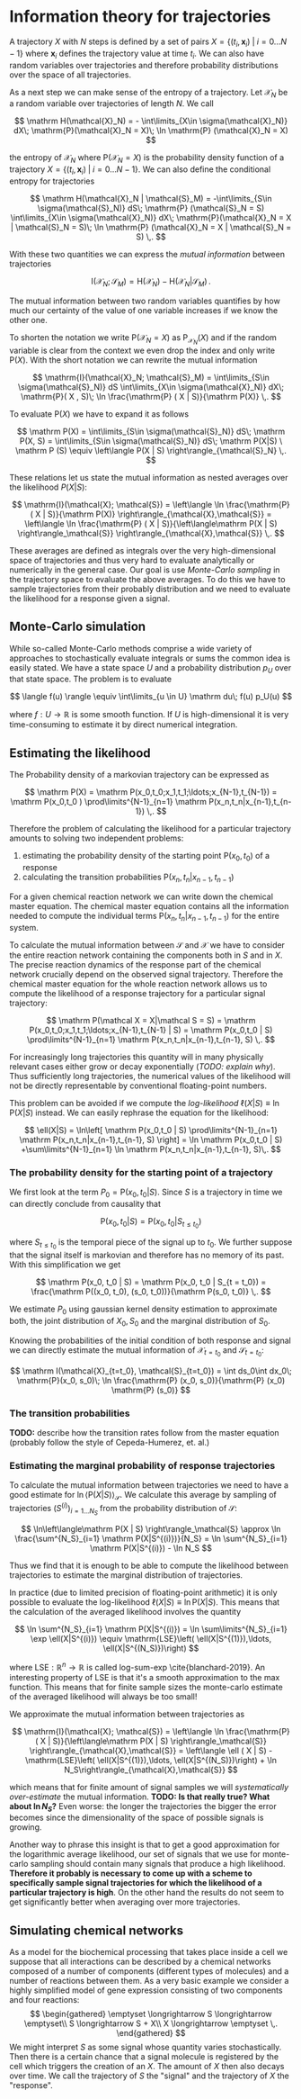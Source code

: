 # Information theory for trajectories

A trajectory $X$ with $N$ steps is defined by a set of pairs $X=\{(t_i, \mathbf{x}_i)\; |\; i=0\ldots N-1 \}$ where $\mathbf{x}_i$ defines the trajectory value at time $t_i$. We can also have random variables over trajectories and therefore probability distributions over the space of all trajectories.

As a next step we can make sense of the entropy of a trajectory. Let $\mathcal{X}_N$ be a random variable over trajectories of length $N$. We call

$$
\mathrm H(\mathcal{X}_N) = - \int\limits_{X\in \sigma(\mathcal{X}_N)} dX\; \mathrm{P}(\mathcal{X}_N = X)\; \ln \mathrm{P} (\mathcal{X}_N = X)
$$

the entropy of $\mathcal{X}_N$ where $\mathrm{P}(\mathcal{X}_N = X)$ is the probability density function of a trajectory $X=\{(t_i, \mathbf{x}_i)\; |\; i=0\ldots N-1 \}$. We can also define the conditional entropy for trajectories

$$
\mathrm H(\mathcal{X}_N | \mathcal{S}_M) = -\int\limits_{S\in \sigma(\mathcal{S}_N)} dS\; \mathrm{P} (\mathcal{S}_N = S) \int\limits_{X\in \sigma(\mathcal{X}_N)} dX\; \mathrm{P}(\mathcal{X}_N = X | \mathcal{S}_N = S)\; \ln \mathrm{P} (\mathcal{X}_N = X | \mathcal{S}_N = S) \,.
$$

With these two quantities we can express the _mutual information_ between trajectories

$$
\mathrm{I}(\mathcal{X}_N; \mathcal{S}_M) = \mathrm H(\mathcal{X}_N) - \mathrm H(\mathcal{X}_N | \mathcal{S}_M) \,.
$$

The mutual information between two random variables quantifies by how much our certainty of the value of one variable increases if we know the other one.

To shorten the notation we write $\mathrm{P} (\mathcal{X}_N = X)$ as $\mathrm P_{\mathcal{X}_N}(X)$ and if the random variable is clear from the context we even drop the index and only write $\mathrm P(X)$. With the short notation we can rewrite the mutual information

$$
\mathrm{I}(\mathcal{X}_N; \mathcal{S}_M) = \int\limits_{S\in \sigma(\mathcal{S}_N)} dS \int\limits_{X\in \sigma(\mathcal{X}_N)} dX\; \mathrm{P}( X , S)\; \ln \frac{\mathrm{P} ( X |  S)}{\mathrm P(X)} \,.
$$

To evaluate $\mathrm P(X)$ we have to expand it as follows

$$
\mathrm P(X) = \int\limits_{S\in \sigma(\mathcal{S}_N)} dS\; \mathrm P(X, S) = \int\limits_{S\in \sigma(\mathcal{S}_N)} dS\; \mathrm P(X|S) \ \mathrm P (S) \equiv \left\langle P(X | S) \right\rangle_{\mathcal{S}_N} \,.
$$

These relations let us state the mutual information as nested averages over the likelihood $P(X|S)$:

$$
\mathrm{I}(\mathcal{X}; \mathcal{S}) = \left\langle \ln \frac{\mathrm{P} ( X |  S)}{\mathrm P(X)} \right\rangle_{\mathcal{X},\mathcal{S}} = \left\langle \ln \frac{\mathrm{P} ( X |  S)}{\left\langle\mathrm P(X | S) \right\rangle_\mathcal{S}} \right\rangle_{\mathcal{X},\mathcal{S}} \,.
$$

These averages are defined as integrals over the very high-dimensional space of trajectories and thus very hard to evaluate analytically or numerically in the general case. Our goal is use *Monte-Carlo sampling* in the trajectory space to evaluate the above averages. To do this we have to sample trajectories from their probably distribution and we need to evaluate the likelihood for a response given a signal.

## Monte-Carlo simulation

While so-called Monte-Carlo methods comprise a wide variety of approaches to stochastically evaluate integrals or sums the common idea is easily stated. We have a state space $U$ and a probability distribution $p_U$ over that state space. The problem is to evaluate

$$
\langle f(u) \rangle \equiv \int\limits_{u \in U} \mathrm du\; f(u) p_U(u)
$$

where $f: U\rightarrow\mathbb R$ is some smooth function. If $U$ is high-dimensional it is very time-consuming to estimate it by direct numerical integration.

## Estimating the likelihood

The Probability density of a markovian trajectory can be expressed as

$$
\mathrm P(X) = \mathrm P(x_0,t_0;x_1,t_1;\ldots;x_{N-1},t_{N-1}) = \mathrm P(x_0,t_0 ) \prod\limits^{N-1}_{n=1} \mathrm P(x_n,t_n|x_{n-1},t_{n-1}) \,.
$$

Therefore the problem of calculating the likelihood for a particular trajectory amounts to solving two independent problems:

1. estimating the probability density of the starting point $\mathrm P (x_0, t_0)$ of a response
2. calculating the transition probabilities $\mathrm P(x_n,t_n|x_{n-1},t_{n-1})$

For a given chemical reaction network we can write down the chemical master equation. The chemical master equation contains all the information needed to compute the individual terms $\mathrm P(x_n,t_n|x_{n-1},t_{n-1})$ for the entire system.

To calculate the mutual information between $\mathcal{S}$ and $\mathcal X$ we have to consider the entire reaction network containing the components both in $S$ and in $X$. The precise reaction dynamics of the response part of the chemical network crucially depend on the observed signal trajectory. Therefore the chemical master equation for the whole reaction network allows us to compute the likelihood of a response trajectory for a particular signal trajectory:

$$
\mathrm P(\mathcal X = X|\mathcal S = S) = \mathrm P(x_0,t_0;x_1,t_1;\ldots;x_{N-1},t_{N-1} | S) = \mathrm P(x_0,t_0 | S) \prod\limits^{N-1}_{n=1} \mathrm P(x_n,t_n|x_{n-1},t_{n-1}, S) \,.
$$

For increasingly long trajectories this quantity will in many physically relevant cases either grow or decay exponentially (*TODO: explain why*). Thus sufficiently long trajectories, the numerical values of the likelihood will not be directly representable by conventional floating-point numbers.

This problem can be avoided if we compute the *log-likelihood* $\ell(X|S) \equiv \ln\mathrm P(X|S)$ instead. We can easily rephrase the equation for the likelihood:

$$
\ell(X|S) = \ln\left[ \mathrm P(x_0,t_0 | S) \prod\limits^{N-1}_{n=1} \mathrm P(x_n,t_n|x_{n-1},t_{n-1}, S) \right] = \ln \mathrm P(x_0,t_0 | S) +\sum\limits^{N-1}_{n=1} \ln \mathrm P(x_n,t_n|x_{n-1},t_{n-1}, S)\,.
$$

### The probability density for the starting point of a trajectory

We first look at the term $P_0 = \mathrm P(x_0,t_0 | S)$. Since $S$ is a trajectory in time we can directly conclude from causality that

$$
\mathrm P(x_0, t_0 | S) = \mathrm P(x_0, t_0 | S_{t \leq t_0})
$$

where $S_{t \leq t_0}$ is the temporal piece of the signal up to $t_0$. We further suppose that the signal itself is markovian and therefore has no memory of its past. With this simplification we get

$$
\mathrm P(x_0, t_0 | S) = \mathrm P(x_0, t_0 | S_{t = t_0}) = \frac{\mathrm P((x_0, t_0), (s_0, t_0))}{\mathrm P(s_0, t_0)} \,.
$$

We estimate $P_0$ using gaussian kernel density estimation to approximate both, the joint distribution of $X_0, S_0$ and the marginal distribution of $S_0$.

Knowing the probabilities of the initial condition of both response and signal we can directly estimate the mutual information of $\mathcal{X}_{t=t_0}$ and $\mathcal{S}_{t=t_0}$:

$$
\mathrm I(\mathcal{X}_{t=t_0}, \mathcal{S}_{t=t_0}) = \int ds_0\int dx_0\; \mathrm{P}(x_0, s_0)\; \ln \frac{\mathrm{P} (x_0, s_0)}{\mathrm{P} (x_0) \mathrm{P} (s_0)}
$$

### The transition probabilities

**TODO:** describe how the transition rates follow from the master equation (probably follow the style of Cepeda-Humerez, et. al.)

### Estimating the marginal probability of response trajectories

To calculate the mutual information between trajectories we need to have a good estimate for $\ln\left\langle \mathrm P(X | S) \right\rangle_\mathcal{S}$. We calculate this average by sampling of trajectories $(S^{(i)})_{i=1\ldots N_S}$ from the probability distribution of $\mathcal{S}$:

$$
\ln\left\langle\mathrm P(X | S) \right\rangle_\mathcal{S} \approx \ln \frac{\sum^{N_S}_{i=1} \mathrm P(X|S^{(i)})}{N_S} = \ln \sum^{N_S}_{i=1} \mathrm P(X|S^{(i)}) - \ln N_S
$$

Thus we find that it is enough to be able to compute the likelihood between trajectories to estimate the marginal distribution of trajectories.

In practice (due to limited precision of floating-point arithmetic) it is only possible to evaluate the log-likelihood $\ell(X|S) \equiv \ln\mathrm P(X|S)$. This means that the calculation of the averaged likelihood involves the quantity

$$
\ln \sum^{N_S}_{i=1} \mathrm P(X|S^{(i)}) = \ln \sum\limits^{N_S}_{i=1} \exp \ell(X|S^{(i)}) \equiv \mathrm{LSE}\left( \ell(X|S^{(1)}),\ldots, \ell(X|S^{(N_S)})\right)
$$

where $\mathrm{LSE} : \mathbb{R}^n \rightarrow \mathbb{R}$ is called log-sum-exp \cite{blanchard-2019}. An interesting property of $\mathrm{LSE}$ is that it's a smooth approximation to the $\max$ function. This means that for finite sample sizes the monte-carlo estimate of the averaged likelihood will always be too small!

We approximate the mutual information between trajectories as

$$
\mathrm{I}(\mathcal{X}; \mathcal{S}) = \left\langle \ln \frac{\mathrm{P} ( X |  S)}{\left\langle\mathrm P(X | S) \right\rangle_\mathcal{S}} \right\rangle_{\mathcal{X},\mathcal{S}} = \left\langle \ell ( X |  S) - \mathrm{LSE}\left( \ell(X|S^{(1)}),\ldots, \ell(X|S^{(N_S)})\right) + \ln N_S\right\rangle_{\mathcal{X},\mathcal{S}}
$$

which means that for finite amount of signal samples we will _systematically over-estimate_ the mutual information. **TODO: Is that really true? What about $\ln N_S$?** Even worse: the longer the trajectories the bigger the error becomes since the dimensionality of the space of possible signals is growing.

Another way to phrase this insight is that to get a good approximation for the logarithmic average likelihood, our set of signals that we use for monte-carlo sampling should contain many signals that produce a high likelihood. **Therefore it probably is necessary to come up with a scheme to specifically sample signal trajectories for which the likelihood of a particular trajectory is high**. On the other hand the results do not seem to get significantly better when averaging over more trajectories.

## Simulating chemical networks

As a model for the biochemical processing that takes place inside a cell we suppose that all interactions can be described by a chemical networks composed of a number of components (different types of molecules) and a number of reactions between them. As a very basic example we consider a highly simplified model of gene expression consisting of two components and four reactions:
$$
\begin{gathered}
\emptyset \longrightarrow S \longrightarrow \emptyset\\
S \longrightarrow S + X\\
X \longrightarrow \emptyset \,.
\end{gathered}
$$
We might interpret $S$ as some signal whose quantity varies stochastically. Then there is a certain chance that a signal molecule is registered by the cell which triggers the creation of an $X$. The amount of $X$ then also decays over time. We call the trajectory of $S$ the "signal" and the trajectory of $X$ the "response".
